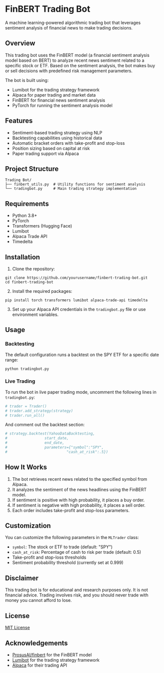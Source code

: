 # FinBERT Trading Bot

A machine learning-powered algorithmic trading bot that leverages sentiment analysis of financial news to make trading decisions.

## Overview

This trading bot uses the FinBERT model (a financial sentiment analysis model based on BERT) to analyze recent news sentiment related to a specific stock or ETF. Based on the sentiment analysis, the bot makes buy or sell decisions with predefined risk management parameters.

The bot is built using:
- Lumibot for the trading strategy framework
- Alpaca for paper trading and market data
- FinBERT for financial news sentiment analysis
- PyTorch for running the sentiment analysis model

## Features

- Sentiment-based trading strategy using NLP
- Backtesting capabilities using historical data
- Automatic bracket orders with take-profit and stop-loss
- Position sizing based on capital at risk
- Paper trading support via Alpaca

## Project Structure

```
Trading Bot/
├── finbert_utils.py  # Utility functions for sentiment analysis
└── tradingbot.py     # Main trading strategy implementation
```

## Requirements

- Python 3.8+
- PyTorch
- Transformers (Hugging Face)
- Lumibot
- Alpaca Trade API
- Timedelta

## Installation

1. Clone the repository:
```
git clone https://github.com/yourusername/finbert-trading-bot.git
cd finbert-trading-bot
```

2. Install the required packages:
```
pip install torch transformers lumibot alpaca-trade-api timedelta
```

3. Set up your Alpaca API credentials in the `tradingbot.py` file or use environment variables.

## Usage

### Backtesting

The default configuration runs a backtest on the SPY ETF for a specific date range:

```python
python tradingbot.py
```

### Live Trading

To run the bot in live paper trading mode, uncomment the following lines in `tradingbot.py`:

```python
# trader = Trader()
# trader.add_strategy(strategy)
# trader.run_all()
```

And comment out the backtest section:

```python
# strategy.backtest(YahooDataBacktesting, 
#                 start_date, 
#                 end_date,
#                 parameters={"symbol":"SPY",
#                           "cash_at_risk":.5})
```

## How It Works

1. The bot retrieves recent news related to the specified symbol from Alpaca.
2. It analyzes the sentiment of the news headlines using the FinBERT model.
3. If sentiment is positive with high probability, it places a buy order.
4. If sentiment is negative with high probability, it places a sell order.
5. Each order includes take-profit and stop-loss parameters.

## Customization

You can customize the following parameters in the `MLTrader` class:
- `symbol`: The stock or ETF to trade (default: "SPY")
- `cash_at_risk`: Percentage of cash to risk per trade (default: 0.5)
- Take-profit and stop-loss thresholds
- Sentiment probability threshold (currently set at 0.999)

## Disclaimer

This trading bot is for educational and research purposes only. It is not financial advice. Trading involves risk, and you should never trade with money you cannot afford to lose.

## License

[MIT License](LICENSE)

## Acknowledgements

- [ProsusAI/finbert](https://huggingface.co/ProsusAI/finbert) for the FinBERT model
- [Lumibot](https://github.com/Lumibot/lumibot) for the trading strategy framework
- [Alpaca](https://alpaca.markets/) for their trading API
